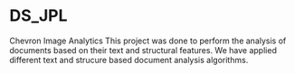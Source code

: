# DS_JPL
Chevron Image Analytics
This project was done to perform the analysis of documents based on their text and structural features. We have applied different text and strucure based document analysis algorithms.
